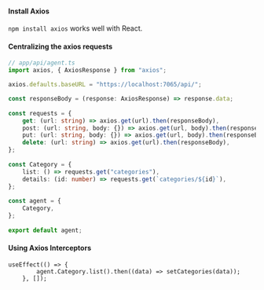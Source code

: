 
#### Install Axios
`npm install axios` works well with React.

#### Centralizing the axios requests

```typescript
// app/api/agent.ts
import axios, { AxiosResponse } from "axios";

axios.defaults.baseURL = "https://localhost:7065/api/";

const responseBody = (response: AxiosResponse) => response.data;
  
const requests = {
    get: (url: string) => axios.get(url).then(responseBody),
    post: (url: string, body: {}) => axios.get(url, body).then(responseBody),
    put: (url: string, body: {}) => axios.get(url, body).then(responseBody),
    delete: (url: string) => axios.get(url).then(responseBody),
};
  
const Category = {
    list: () => requests.get("categories"),
    details: (id: number) => requests.get(`categories/${id}`),
};
  
const agent = {
    Category,
};
  
export default agent;
```


#### Using Axios Interceptors
```tsx
useEffect(() => {
        agent.Category.list().then((data) => setCategories(data));
    }, []);
```